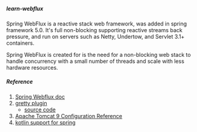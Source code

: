 ##### learn-webflux

Spring WebFlux is a reactive stack web framework, was added in spring framework 5.0.
It's full non-blocking supporting reactive streams back pressure, and run on servers such as 
Netty, Undertow, and Servlet 3.1+ containers.

Spring WebFlux is created for is the need for a non-blocking web stack to handle concurrency with a small number of threads and scale with less hardware resources. 
##### Reference
1. [Spring Webflux doc](https://docs.spring.io/spring/docs/current/spring-framework-reference/web-reactive.html#webflux)
2. [gretty plugin](https://github.com/gretty-gradle-plugin/gretty)
   * [source code](https://github.com/gretty-gradle-plugin/gretty)
3. [Apache Tomcat 9 Configuration Reference](https://tomcat.apache.org/tomcat-9.0-doc/config/http.html)
4. [kotlin support for spring](http://kotlinlang.org/docs/reference/compiler-plugins.html#spring-support)